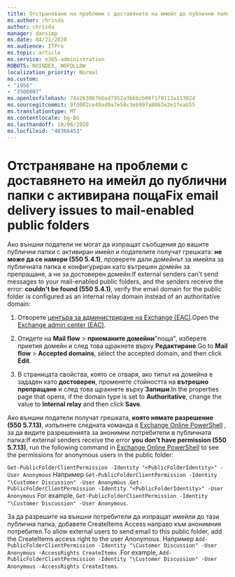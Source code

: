 ```yaml
---
title: Отстраняване на проблеми с доставянето на имейл до публични папки с активирана поща
ms.author: chrisda
author: chrisda
manager: dansimp
ms.date: 04/21/2020
ms.audience: ITPro
ms.topic: article
ms.service: o365-administration
ROBOTS: NOINDEX, NOFOLLOW
localization_priority: Normal
ms.custom:
- "1956"
- "3500007"
ms.openlocfilehash: 74a26306766ed7952a3bbbcb06f1f0113a113024
ms.sourcegitcommit: 9fd002ce49ad9a7e58c3eb997a8063e2e1feab55
ms.translationtype: MT
ms.contentlocale: bg-BG
ms.lasthandoff: 10/06/2020
ms.locfileid: "48366453"
---
```

# <a name="fix-email-delivery-issues-to-mail-enabled-public-folders"></a><span data-ttu-id="c4e23-102">Отстраняване на проблеми с доставянето на имейл до публични папки с активирана поща</span><span class="sxs-lookup"><span data-stu-id="c4e23-102">Fix email delivery issues to mail-enabled public folders</span></span>

<span data-ttu-id="c4e23-103">Ако външни податели не могат да изпращат съобщения до вашите публични папки с активиран имейл и подателите получат грешката: **не може да се намери (550 5.4.1)**, проверете дали домейнът за имейла за публичната папка е конфигуриран като вътрешен домейн за препращане, а не за достоверен домейн:</span><span class="sxs-lookup"><span data-stu-id="c4e23-103">If external senders can't send messages to your mail-enabled public folders, and the senders receive the error: **couldn't be found (550 5.4.1)**, verify the email domain for the public folder is configured as an internal relay domain instead of an authoritative domain:</span></span>

1. <span data-ttu-id="c4e23-104">Отворете [центъра за администриране на Exchange (EAC)](https://docs.microsoft.com/Exchange/exchange-admin-center).</span><span class="sxs-lookup"><span data-stu-id="c4e23-104">Open the [Exchange admin center (EAC)](https://docs.microsoft.com/Exchange/exchange-admin-center).</span></span>

2. <span data-ttu-id="c4e23-105">Отидете на **Mail flow** \> **приеманите домейни**"поща", изберете приетия домейн и след това щракнете върху **Редактиране**.</span><span class="sxs-lookup"><span data-stu-id="c4e23-105">Go to **Mail flow** \> **Accepted domains**, select the accepted domain, and then click **Edit**.</span></span>

3. <span data-ttu-id="c4e23-106">В страницата свойства, която се отваря, ако типът на домейна е зададен като **достоверен**, променете стойността на **вътрешно препращане** и след това щракнете върху **Запиши**.</span><span class="sxs-lookup"><span data-stu-id="c4e23-106">In the properties page that opens, if the domain type is set to **Authoritative**, change the value to **Internal relay** and then click **Save**.</span></span>

<span data-ttu-id="c4e23-107">Ако външни податели получат грешката, **която нямате разрешение (550 5.7.13)**, изпълнете следната команда в [Exchange Online PowerShell](https://docs.microsoft.com/powershell/exchange/exchange-online/connect-to-exchange-online-powershell/connect-to-exchange-online-powershell) , за да видите разрешенията за анонимни потребители в публичната папка:</span><span class="sxs-lookup"><span data-stu-id="c4e23-107">If external senders receive the error **you don't have permission (550 5.7.13)**, run the following command in [Exchange Online PowerShell](https://docs.microsoft.com/powershell/exchange/exchange-online/connect-to-exchange-online-powershell/connect-to-exchange-online-powershell) to see the permissions for anonymous users in the public folder:</span></span>

<span data-ttu-id="c4e23-108">`Get-PublicFolderClientPermission -Identity "<PublicFolderIdentity>" -User Anonymous` Например `Get-PublicFolderClientPermission -Identity "\Customer Discussion" -User Anonymous` .</span><span class="sxs-lookup"><span data-stu-id="c4e23-108">`Get-PublicFolderClientPermission -Identity "<PublicFolderIdentity>" -User Anonymous` For example, `Get-PublicFolderClientPermission -Identity "\Customer Discussion" -User Anonymous`.</span></span>

<span data-ttu-id="c4e23-109">За да разрешите на външни потребители да изпращат имейли до тази публична папка, добавете CreateItems Access направо към анонимния потребител.</span><span class="sxs-lookup"><span data-stu-id="c4e23-109">To allow external users to send email to this public folder, add the CreateItems access right to the user Anonymous.</span></span> <span data-ttu-id="c4e23-110">Например `Add-PublicFolderClientPermission -Identity "\Customer Discussion" -User Anonymous -AccessRights CreateItems` .</span><span class="sxs-lookup"><span data-stu-id="c4e23-110">For example, `Add-PublicFolderClientPermission -Identity "\Customer Discussion" -User Anonymous -AccessRights CreateItems`.</span></span>
